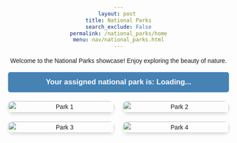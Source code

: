 ```yaml
---
layout: post 
title: National Parks
search_exclude: False
permalink: /national_parks/home
menu: nav/national_parks.html
---
```


Welcome to the National Parks showcase! Enjoy exploring the beauty of nature.

<style>
/* Styling for the National Parks page */
body {
    font-family: Arial, sans-serif;
    line-height: 1.6;
    text-align: center;
}

h1 {
    color: #2E8B57;
    font-size: 2.5em;
    margin-bottom: 10px;
}

h2 {
    color: #4682B4;
    font-size: 1.8em;
    margin-bottom: 20px;
}

.grid {
    display: grid;
    grid-template-columns: repeat(2, 1fr);
    gap: 20px;
    justify-items: center;
    margin: 20px 0;
}

.grid img {
    width: 100%;
    max-width: 300px;
    border-radius: 10px;
    box-shadow: 0px 4px 6px rgba(0, 0, 0, 0.1);
}

.bar {
    background-color: #4682B4;
    color: white;
    padding: 10px;
    border-radius: 5px;
    margin-bottom: 20px;
    font-size: 1.2em;
    font-weight: bold;
}
</style>

<!-- Assigned Park Message -->
<div class="bar" id="assignedPark">Your assigned national park is: Loading...</div>

<!-- National Park Images -->
<div class="grid">
    <img src="{{ site.baseurl }}/images/NationalParkImages/reeef.jpg" alt="Park 1">
    <img src="{{ site.baseurl }}/images/NationalParkImages/Pic1.jpg" alt="Park 2">
    <img src="{{ site.baseurl }}/images/NationalParkImages/redwood.webp" alt="Park 3">
    <img src="{{ site.baseurl }}/images/NationalParkImages/amazing.webp" alt="Park 4">
</div>

<!-- Fetch Quiz Results and Display Assigned Park -->
<script type="module">
    import { pythonURI, fetchOptions } from '{{ site.baseurl }}/assets/js/api/config.js';

    async function fetchAssignedPark() {
        try {
            console.log("Fetching assigned park...");

            const response = await fetch(`${pythonURI}/api/quiz/`, {
                ...fetchOptions,
                method: "GET"
            });

            if (!response.ok) {
                if (response.status === 404) {
                    console.warn("No quiz results found.");
                    document.getElementById("assignedPark").innerText = 
                        "Your assigned national park is: Take Quiz";
                    return;
                }
                throw new Error(`HTTP error! Status: ${response.status}`);
            }

            const data = await response.json();
            console.log("Quiz API Response:", data); // Debugging API response

            // Get assigned park or fallback to "Take Quiz"
            const assignedPark = data.assigned_park || "Take Quiz";

            // Update the UI (Modify Bar)
            const assignedParkElement = document.getElementById("assignedPark");
            assignedParkElement.innerText = `Your assigned national park is: ${assignedPark}`;

        } catch (error) {
            console.error("Error fetching quiz results:", error);
            document.getElementById("assignedPark").innerText = 
                "Your assigned national park is: Take Quiz";
        }
    }

    // Run function when the page loads
    document.addEventListener("DOMContentLoaded", fetchAssignedPark);
</script>
